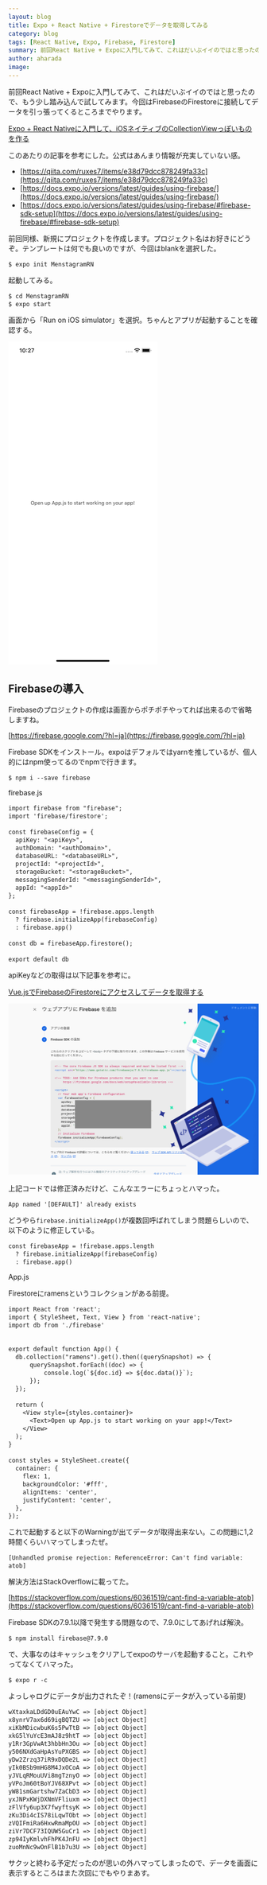 ```yaml
---
layout: blog
title: Expo + React Native + Firestoreでデータを取得してみる
category: blog
tags: [React Native, Expo, Firebase, Firestore]
summary: 前回React Native + Expoに入門してみて、これはだいぶイイのではと思ったので、もう少し踏み込んで試してみます。今回はFirebaseのFirestoreに接続してデータを引っ張ってくるところまでやります。
author: aharada
image: 
---
```


前回React Native + Expoに入門してみて、これはだいぶイイのではと思ったので、もう少し踏み込んで試してみます。今回はFirebaseのFirestoreに接続してデータを引っ張ってくるところまでやります。

[Expo + React Nativeに入門して、iOSネイティブのCollectionViewっぽいものを作る](/blog/get-started-react-native-with-expo.html)

このあたりの記事を参考にした。公式はあんまり情報が充実していない感。

- [https://qiita.com/ruxes7/items/e38d79dcc878249fa33c](https://qiita.com/ruxes7/items/e38d79dcc878249fa33c)
- [https://docs.expo.io/versions/latest/guides/using-firebase/](https://docs.expo.io/versions/latest/guides/using-firebase/)
- [https://docs.expo.io/versions/latest/guides/using-firebase/#firebase-sdk-setup](https://docs.expo.io/versions/latest/guides/using-firebase/#firebase-sdk-setup)

前回同様、新規にプロジェクトを作成します。プロジェクト名はお好きにどうぞ。テンプレートは何でも良いのですが、今回はblankを選択した。

 
```
$ expo init MenstagramRN
```

起動してみる。

```
$ cd MenstagramRN
$ expo start
```

画面から「Run on iOS simulator」を選択。ちゃんとアプリが起動することを確認する。

![アプリ起動](/images/blog/2020-02-29-get-started-expo-firestore/launch.png)

## Firebaseの導入

Firebaseのプロジェクトの作成は画面からポチポチやってれば出来るので省略しますね。

[https://firebase.google.com/?hl=ja](https://firebase.google.com/?hl=ja)

Firebase SDKをインストール。expoはデフォルではyarnを推しているが、個人的にはnpm使ってるのでnpmで行きます。

```
$ npm i --save firebase
```

firebase.js

```
import firebase from "firebase";
import 'firebase/firestore';
  
const firebaseConfig = {
  apiKey: "<apiKey>",
  authDomain: "<authDomain>",
  databaseURL: "<databaseURL>",
  projectId: "<projectId>",
  storageBucket: "<storageBucket>",
  messagingSenderId: "<messagingSenderId>",
  appId: "<appId>"
};

const firebaseApp = !firebase.apps.length
  ? firebase.initializeApp(firebaseConfig)
  : firebase.app()

const db = firebaseApp.firestore();

export default db
```

apiKeyなどの取得は以下記事を参考に。

[Vue.jsでFirebaseのFirestoreにアクセスしてデータを取得する](/blog/vue-firestore.html)

![ウェブアプリにFirebaseを追加](/images/blog/2020-02-29-get-started-expo-firestore/firebase.png)

上記コードでは修正済みだけど、こんなエラーにちょっとハマった。

```
App named '[DEFAULT]' already exists
```

どうやら`firebase.initializeApp()`が複数回呼ばれてしまう問題らしいので、以下のように修正している。

```
const firebaseApp = !firebase.apps.length
  ? firebase.initializeApp(firebaseConfig)
  : firebase.app()
```

App.js

Firestoreにramensというコレクションがある前提。

```
import React from 'react';
import { StyleSheet, Text, View } from 'react-native';
import db from './firebase'


export default function App() {
  db.collection("ramens").get().then((querySnapshot) => {
      querySnapshot.forEach((doc) => {
          console.log(`${doc.id} => ${doc.data()}`);
      });
  });

  return (
    <View style={styles.container}>
      <Text>Open up App.js to start working on your app!</Text>
    </View>
  );
}

const styles = StyleSheet.create({
  container: {
    flex: 1,
    backgroundColor: '#fff',
    alignItems: 'center',
    justifyContent: 'center',
  },
});
```

これで起動すると以下のWarningが出てデータが取得出来ない。この問題に1,2時間くらいハマってしまったぜ。

```
[Unhandled promise rejection: ReferenceError: Can't find variable: atob]
```

解決方法はStackOverflowに載ってた。

[https://stackoverflow.com/questions/60361519/cant-find-a-variable-atob](https://stackoverflow.com/questions/60361519/cant-find-a-variable-atob)

Firebase SDKの7.9.1以降で発生する問題なので、7.9.0にしてあげれば解決。

```
$ npm install firebase@7.9.0
```

で、大事なのはキャッシュをクリアしてexpoのサーバを起動すること。これやってなくてハマった。

```
$ expo r -c
```

よっしゃログにデータが出力されたぞ！(ramensにデータが入っている前提)

```
wXtaxkaLDdGD0uEAuYwC => [object Object]
x8ynrV7ax6d69igBQTZU => [object Object]
xiKbMDicwbuK6s5PwTtB => [object Object]
xkG5lYuYcE3mAJ8z9htT => [object Object]
y1Rr3GpVwAt3hbbHn3Ou => [object Object]
y506NXdGaHpAsYuPXGBS => [object Object]
yDw2Zrzq37iR9xDQDe2L => [object Object]
yIk0BSb9mHG8M4JxOCoA => [object Object]
yJVLqRMouUVi8mgTznyO => [object Object]
yVPoJm60tBoYJV68XPvt => [object Object]
yW81smGartshw7ZaCbD3 => [object Object]
yxJNPxKWjDXNmVFliuxm => [object Object]
zFlVfy6up3X7fwyftsyK => [object Object]
zKu3Di4cIS78iLqwTObt => [object Object]
zVQIFmiRa6HxwRmaMpOU => [object Object]
ziVr7DCF73IQUW5GuCr1 => [object Object]
zp94IyKmlvhFhPK4JnFU => [object Object]
zuoMnNc9wOnFlB1b7u3U => [object Object]
```

サクッと終わる予定だったのが思いの外ハマってしまったので、データを画面に表示するところはまた次回にでもやりまあす。


